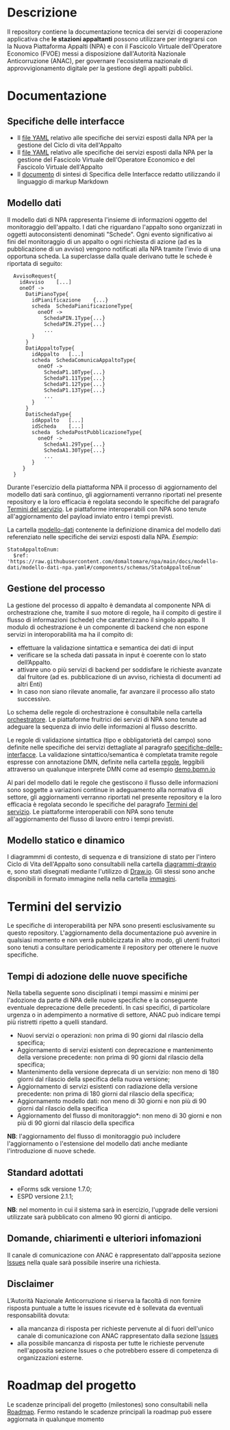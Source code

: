 # Descrizione
Il repository contiene la documentazione tecnica dei servizi di cooperazione applicativa che **le stazioni appaltanti** possono utilizzare per integrarsi con la Nuova Piattaforma Appalti (NPA) e con il Fascicolo Virtuale dell'Operatore Economico (FVOE) messi a disposizione dall'Autorità Nazionale Anticorruzione (ANAC), per governare l'ecosistema nazionale di approvvigionamento digitale per la gestione degli appalti pubblici.

# Documentazione
## Specifiche delle interfacce
 - Il [file YAML](/docs/specifiche-interfacce/specifiche-servizi-appalto.yaml) relativo alle specifiche dei servizi esposti dalla NPA per la gestione del Ciclo di vita dell'Appalto
 - Il [file YAML](/docs/specifiche-interfacce/specifiche-servizi-fvoe-fva.yaml) relativo alle specifiche dei servizi esposti dalla NPA per la gestione del Fascicolo Virtuale dell'Operatore Economico e del Fascicolo Virtuale dell'Appalto
 - Il [documento](/docs/specifiche-interfacce/documento-specifiche-servizi-npa.md) di sintesi di Specifica delle Interfacce redatto utilizzando il linguaggio di markup Markdown

## Modello dati
Il modello dati di NPA rappresenta l'insieme di informazioni oggetto del monitoraggio dell'appalto. I dati che riguardano l'appalto sono organizzati in oggetti autoconsistenti denominati "Schede". Ogni evento significativo ai fini del monitoraggio di un appalto o ogni richiesta di azione (ad es la pubblicazione di un avviso) vengono notificati alla NPA tramite l'invio di una opportuna scheda.
La superclasse dalla quale derivano tutte le schede è riportata di seguito: 

```shell
  AvvisoRequest{
    idAvviso	[...]
    oneOf ->	
      DatiPianoType{
        idPianificazione	{...}
        scheda	SchedaPianificazioneType{
          oneOf ->	
            SchedaPIN.1Type{...}
            SchedaPIN.2Type{...}
            ...
        }
      }
      DatiAppaltoType{
        idAppalto	[...]
        scheda	SchedaComunicaAppaltoType{
          oneOf ->	
            SchedaP1.10Type{...}
            SchedaP1.11Type{...}
            SchedaP1.12Type{...}
            SchedaP1.13Type{...}
            ...
        }
      }
      DatiSchedaType{
        idAppalto	[...]
        idScheda	[...]
        scheda	SchedaPostPubblicazioneType{
          oneOf ->	
            SchedaA1.29Type{...}
            SchedaA1.30Type{...}
            ...
        }
     }
  }
 ```
Durante l'esercizio della piattaforma NPA il processo di aggiornamento del modello dati sarà continuo, gli aggiornamenti verranno riportati nel presente repository e la loro efficacia è regolata secondo le specifiche del paragrafo [Termini del servizio](#termini-del-servizio). Le piattaforme interoperabili con NPA sono tenute all'aggiornamento del payload inviato entro i tempi previsti.

La cartella [modello-dati](/docs/modello-dati/) contenente la definizione dinamica del modello dati referenziato nelle specifiche dei servizi esposti dalla NPA. *Esempio*:
 ```shell
 StatoAppaltoEnum:
   $ref: 'https://raw.githubusercontent.com/domaltomare/npa/main/docs/modello-dati/modello-dati-npa.yaml#/components/schemas/StatoAppaltoEnum'
 ```
## Gestione del processo
La gestione del processo di appalto è demandata al componente NPA di orchestrazione che, tramite il suo motore di regole, ha il compito di gestire il flusso di informazioni (schede) che caratterizzano il singolo appalto. 
Il modulo di ochestrazione è un componente di backend che non espone servizi in interoporabilità ma ha il compito di:
 - effettuare la validazione sintattica e semantica dei dati di input
 - verificare se la scheda dati passata in input è coerente con lo stato dell’Appalto. 
 - attivare uno o più servizi di backend per soddisfare le richieste avanzate dal fruitore (ad es. pubblicazione di un avviso, richiesta di documenti ad altri Enti)
 - In caso non siano rilevate anomalie, far avanzare il processo allo stato successivo.

Lo schema delle regole di orchestrazione è consultabile nella cartella [orchestratore](/docs/orchestratore/). Le piattaforme fruitrici dei servizi di NPA sono tenute ad adeguare la sequenza di invio delle informazioni al flusso descritto.

Le regole di validazione sintattica (tipo e obbligatorietà del campo) sono definite nelle specifiche dei servizi dettagliate al paragrafo [specifiche-delle-interfacce](#specifiche-delle-interfacce). 
La validazione sintattico/semantica è completata tramite regole espresse con annotazione DMN, definite nella cartella [regole](/docs/modello-dati/regole/), leggibili attraverso un qualunque interprete DMN come ad esempio [demo.bpmn.io](https://demo.bpmn.io/)

Al pari del modello dati le regole che gestiscono il flusso delle informazioni sono soggette a variazioni continue in adeguamento alla normativa di settore, gli aggiornamenti verranno riportati nel presente repository e la loro efficacia è regolata secondo le specifiche del paragrafo [Termini del servizio](#termini-del-servizio). Le piattaforme interoperabili con NPA sono tenute all'aggiornamento del flusso di lavoro entro i tempi previsti.

## Modello statico e dinamico
I diagrammmi di contesto, di sequenza e di transizione di stato per l'intero Ciclo di Vita dell'Appalto sono consultabili nella cartella [diagrammi-drawio](/docs/diagrammi-drawio/) e, sono stati disegnati mediante l'utilizzo di [Draw.io](https://www.draw.io/).
Gli stessi sono anche disponibili in formato immagine nella nella cartella [immagini](/docs/immagini/).

# Termini del servizio
Le specifiche di interoperabilità per NPA sono presenti esclusivamente su questo repository. 
L'aggiornamento della documentazione può avvenire in qualsiasi momento e non verrà pubblicizzata in altro modo, gli utenti fruitori sono tenuti a consultare periodicamente il repository per ottenere le nuove specifiche.

## Tempi di adozione delle nuove specifiche
Nella tabella seguente sono disciplinati i tempi massimi e minimi per l'adozione da parte di NPA delle nuove specifiche e la conseguente eventuale deprecazione delle precedenti. In casi specifici, di particolare urgenza o in adempimento a normative di settore, ANAC può indicare tempi più ristretti ripetto a quelli standard.
 - Nuovi servizi o operazioni: non prima di 90 giorni dal rilascio della specifica;
 - Aggiornamento di servizi esistenti con deprecazione e mantenimento della versione precedente: non prima di 90 giorni dal rilascio della specifica;
 - Mantenimento della versione deprecata di un servizio: non meno di 180 giorni dal rilascio della specifica della nuova versione;
 - Aggiornamento di servizi esistenti con radiazione della versione precedente: non prima di 180 giorni dal rilascio della specifica;
 - Aggiornamento modello dati: non meno di 30 giorni e non più di 90 giorni dal rilascio della specifica
 - Aggiornamento del flusso di monitoraggio*: non meno di 30 giorni e non più di 90 giorni dal rilascio della specifica

**NB**: l'aggiornamento del flusso di monitoraggio può includere l'aggiornamento o l'estensione del modello dati anche mediante l'introduzione di nuove schede.

## Standard adottati
 - eForms sdk versione 1.7.0;
 - ESPD versione 2.1.1;

**NB**: nel momento in cui il sistema sarà in esercizio, l'upgrade delle versioni utilizzate sarà pubblicato con almeno 90 giorni di anticipo.

## Domande, chiarimenti e ulteriori infomazioni
Il canale di comunicazione con ANAC è rappresentato dall'apposita sezione [Issues](https://github.com/domaltomare/npa/issues) nella quale sarà possibile inserire una richiesta.

## Disclaimer
L’Autorità Nazionale Anticorruzione si riserva la facoltà di non fornire risposta puntuale a tutte le issues ricevute ed è sollevata da eventuali responsabilità dovuta:
- alla mancanza di risposta per richieste pervenute al di fuori dell'unico canale di comunicazione con ANAC rappresentato dalla sezione [Issues](https://github.com/domaltomare/npa/issues)
- alla possibile mancanza di risposta per tutte le richieste pervenute nell'apposita sezione Issues o che potrebbero essere di competenza di organizzazioni esterne.

# Roadmap del progetto
Le scadenze principali del progetto (milestones) sono consultabili nella [Roadmap](./roadmap.md). Fermo restando le scadenze principali la roadmap può essere aggiornata in qualunque momento

